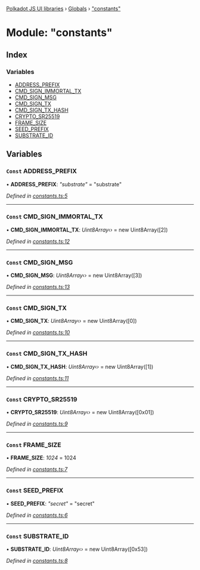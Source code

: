 [Polkadot JS UI libraries](../README.md) › [Globals](../globals.md) › ["constants"](_constants_.md)

# Module: "constants"

## Index

### Variables

* [ADDRESS_PREFIX](_constants_.md#const-address_prefix)
* [CMD_SIGN_IMMORTAL_TX](_constants_.md#const-cmd_sign_immortal_tx)
* [CMD_SIGN_MSG](_constants_.md#const-cmd_sign_msg)
* [CMD_SIGN_TX](_constants_.md#const-cmd_sign_tx)
* [CMD_SIGN_TX_HASH](_constants_.md#const-cmd_sign_tx_hash)
* [CRYPTO_SR25519](_constants_.md#const-crypto_sr25519)
* [FRAME_SIZE](_constants_.md#const-frame_size)
* [SEED_PREFIX](_constants_.md#const-seed_prefix)
* [SUBSTRATE_ID](_constants_.md#const-substrate_id)

## Variables

### `Const` ADDRESS_PREFIX

• **ADDRESS_PREFIX**: *"substrate"* = "substrate"

*Defined in [constants.ts:5](https://github.com/polkadot-js/ui/blob/47fa7f9f0/packages/react-qr/src/constants.ts#L5)*

___

### `Const` CMD_SIGN_IMMORTAL_TX

• **CMD_SIGN_IMMORTAL_TX**: *Uint8Array‹›* = new Uint8Array([2])

*Defined in [constants.ts:12](https://github.com/polkadot-js/ui/blob/47fa7f9f0/packages/react-qr/src/constants.ts#L12)*

___

### `Const` CMD_SIGN_MSG

• **CMD_SIGN_MSG**: *Uint8Array‹›* = new Uint8Array([3])

*Defined in [constants.ts:13](https://github.com/polkadot-js/ui/blob/47fa7f9f0/packages/react-qr/src/constants.ts#L13)*

___

### `Const` CMD_SIGN_TX

• **CMD_SIGN_TX**: *Uint8Array‹›* = new Uint8Array([0])

*Defined in [constants.ts:10](https://github.com/polkadot-js/ui/blob/47fa7f9f0/packages/react-qr/src/constants.ts#L10)*

___

### `Const` CMD_SIGN_TX_HASH

• **CMD_SIGN_TX_HASH**: *Uint8Array‹›* = new Uint8Array([1])

*Defined in [constants.ts:11](https://github.com/polkadot-js/ui/blob/47fa7f9f0/packages/react-qr/src/constants.ts#L11)*

___

### `Const` CRYPTO_SR25519

• **CRYPTO_SR25519**: *Uint8Array‹›* = new Uint8Array([0x01])

*Defined in [constants.ts:9](https://github.com/polkadot-js/ui/blob/47fa7f9f0/packages/react-qr/src/constants.ts#L9)*

___

### `Const` FRAME_SIZE

• **FRAME_SIZE**: *1024* = 1024

*Defined in [constants.ts:7](https://github.com/polkadot-js/ui/blob/47fa7f9f0/packages/react-qr/src/constants.ts#L7)*

___

### `Const` SEED_PREFIX

• **SEED_PREFIX**: *"secret"* = "secret"

*Defined in [constants.ts:6](https://github.com/polkadot-js/ui/blob/47fa7f9f0/packages/react-qr/src/constants.ts#L6)*

___

### `Const` SUBSTRATE_ID

• **SUBSTRATE_ID**: *Uint8Array‹›* = new Uint8Array([0x53])

*Defined in [constants.ts:8](https://github.com/polkadot-js/ui/blob/47fa7f9f0/packages/react-qr/src/constants.ts#L8)*
